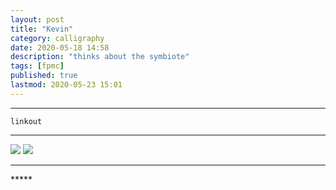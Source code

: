 ```yaml
---
layout: post
title: "Kevin"
category: calligraphy
date: 2020-05-18 14:58
description: "thinks about the symbiote"
tags: [fpmc]
published: true
lastmod: 2020-05-23 15:01
---
```


*****

`linkout`

*****

<img src="{{ site.url }}/assets/img/ca33.jpg" />

<img src="{{ site.url }}/assets/img/ca34.jpg" />

*****
<div class="fpmc-nav">


</div>
*****
